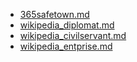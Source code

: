 * [365safetown.md](365safetown.md)
* [wikipedia_diplomat.md](wikipedia_diplomat.md)
* [wikipedia_civilservant.md](wikipedia_civilservant.md)
* [wikipedia_entprise.md](wikipedia_entprise.md)
